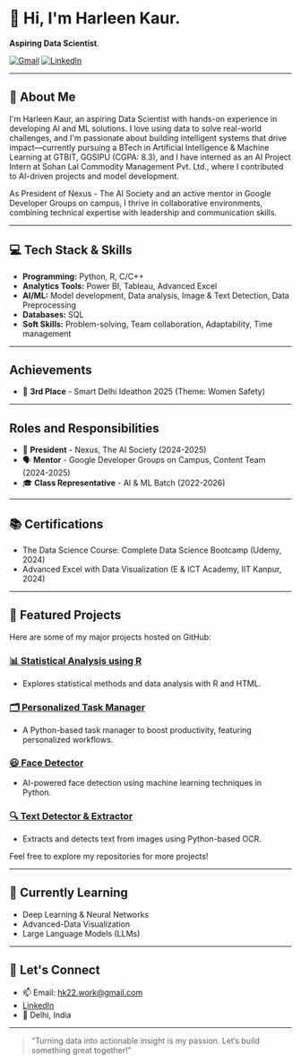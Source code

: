 # 👋 Hi, I'm Harleen Kaur. 

**Aspiring Data Scientist**.

[![Gmail](https://img.shields.io/badge/Gmail-hk22.work@gmail.com-red?style=flat-square&logo=gmail)](mailto:hk22.work@gmail.com)
[![LinkedIn](https://img.shields.io/badge/LinkedIn-Connect-blue?style=flat-square&logo=linkedin)](https://www.linkedin.com/in/harleen-kaur-b94099257/) 

---

## 🚀 About Me

I'm Harleen Kaur, an aspiring Data Scientist with hands-on experience in developing AI and ML solutions. I love using data to solve real-world challenges, and I'm passionate about building intelligent systems that drive impact—currently pursuing a BTech in Artificial Intelligence & Machine Learning at GTBIT, GGSIPU (CGPA: 8.3), and I have interned as an AI Project Intern at Sohan Lal Commodity Management Pvt. Ltd., where I contributed to AI-driven projects and model development.

As President of Nexus - The AI Society and an active mentor in Google Developer Groups on campus, I thrive in collaborative environments, combining technical expertise with leadership and communication skills.

---

## 💻 Tech Stack & Skills

- **Programming:** Python, R,  C/C++
- **Analytics Tools:** Power BI, Tableau, Advanced Excel
- **AI/ML:** Model development, Data analysis, Image & Text Detection, Data Preprocessing
- **Databases:** SQL
- **Soft Skills:** Problem-solving, Team collaboration, Adaptability, Time management

---

## Achievements

- 🥉 **3rd Place** - Smart Delhi Ideathon 2025 (Theme: Women Safety)

---

## Roles and Responsibilities

- 🤝 **President** - Nexus, The AI Society (2024-2025)
- 🗣️ **Mentor** - Google Developer Groups on Campus, Content Team (2024-2025)
- 🎓 **Class Representative** - AI & ML Batch (2022-2026)

---

## 📚 Certifications

- The Data Science Course: Complete Data Science Bootcamp (Udemy, 2024)
- Advanced Excel with Data Visualization (E & ICT Academy, IIT Kanpur, 2024)

---

## 🔗 Featured Projects

Here are some of my major projects hosted on GitHub:

### [📊 Statistical Analysis using R](https://github.com/Hk-V1/Statistical-Analysis-using-R)
- Explores statistical methods and data analysis with R and HTML.

### [🗂️ Personalized Task Manager](https://github.com/Hk-V1/Personalized-Task-Manager)
- A Python-based task manager to boost productivity, featuring personalized workflows.

### [😃 Face Detector](https://github.com/Hk-V1/Face-Detector)
- AI-powered face detection using machine learning techniques in Python.

### [🔍 Text Detector & Extractor](https://github.com/Hk-V1/Text-Detector-Extractor)
- Extracts and detects text from images using Python-based OCR.

Feel free to explore my repositories for more projects!

---

## 🌱 Currently Learning

- Deep Learning & Neural Networks
- Advanced-Data Visualization
- Large Language Models (LLMs)

---

## 🤝 Let's Connect

- 📫 Email: hk22.work@gmail.com
- [LinkedIn](https://www.linkedin.com/in/harleen-kaur-b94099257/) 
- 📍 Delhi, India

---

> “Turning data into actionable insight is my passion. Let’s build something great together!”
